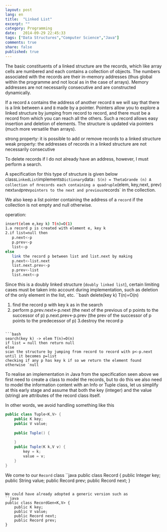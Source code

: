 ```yaml
---
layout: post
lang: en
title:  "Linked List"
excerpt: ""
category: Programming
date:   2014-09-29 22:45:33
tags: ["Data Structures","Computer Science","Java"]
comments: true
share: false
published: true
---
```

  
The basic constituents of a linked structure are the records, which like array cells are numbered and each contains a collection of objects. The numbers associated with the records are their in-memory addresses (thus global within the programme and not local as in the case of arrays).
Memory addresses are not necessarily consecutive and are constructed dynamically.

If a record `A` contains the address of another record `B` we will say that there is a link between `A` and `B` made by a pointer.
Pointers allow you to explore a linked structure by jumping from record to record, and there must be a record from which you can reach all the others. 
Such a record allows easy insertion and deletion of elements. The structure is updated via pointers (much more versatile than arrays).

strong property: it is possible to add or remove records to a linked structure
weak property: the addresses of records in a linked structure are not necessarily consecutive

To delete records if I do not already have an address, however, I must perform a search.

A specification for this type of structure is given below
class` LinkedList `implements` Dictionary
`data`: S(n) = ThetaGrande (n)
A collection of `n` records each containing a quadruple `(elem, key,next, prev)`
`next` and `prev` pointers to the next and previous `records` in the collection. 

We also keep a list pointer containing the address of a `record` if the collection is not empty and null otherwise.

operation:

```bash
insert(elem e,key k) T(n)=O(1)
1.a record p is created with element e, key k
2.if list=null then
   p.next<-p
   p.prev<-p
   list<-p
else 
   link the record p between list and list.next by making
   p.next<-list.next
   list.next.prev<-p
   p.prev<-list
   list.next<-p
```
Since this is a doubly linked structure (`doubly linked list`), certain limiting cases must be taken into account during implementation, such as deletion of the only element in the list, etc.
``bash
delete(key k) T(n)=O(n)
1. find the record p with key k as in the search
2. perform
  p.prev.next<-p.next (the next of the previous of p points to the successor of p)
  p.next.prev<-p.prev (the prev of the successor of p points to the predecessor of p)
3.destroy the record p
```

```bash
search(key k) -> elem T(n)=O(n)
if list = null then return null
else 
scan the structure by jumping from record to record with p<-p.next until it becomes p=list 
checking if any p has key k if so we return the element found otherwise `null
```
To realise an implementation in Java from the specification seen above we first need to create a class to model the records, but to do this we also need to model the information content with an Info or Tuple class, let us simplify at this early stage and assume that both the key (integer) and the value (string) are attributes of the record class itself. 

In other words, we avoid handling something like this
```java
public class Tuple<K,V> {
    public K key;
    public V value;
    
    public Tuple() {
    
    }
    public Tuple(K k,V v) {
        key = k;
        value = v;
    }
}
```

We come to our ``Record`` class
``java
public class Record {
    public Integer key;
    public String value;
    public Record prev;
    public Record next;
}
```

We could have already adopted a generic version such as
``java
public class RecordGen<K,V> {
    public K key;
    public V value;
    public Record next;
    public Record prev;
}
```